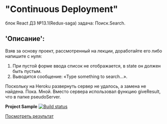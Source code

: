 # "Continuous Deployment"  
блок React ДЗ №13.1(Redux-saga) задача: Поиск.Search.

## 'Описание': 
Взяв за основу проект, рассмотренный на лекции, доработайте его либо напишите с нуля:  
1. При пустой форме ввода список не отображается, в state он должен быть пустым.
2. Выводится сообщение: «Type something to search...».

Поскольку на Heroku развернуть сервер не удалось, а замена не найдена. Пока. Мной. Вместо сервера использовал функцию giveResult, что в папке pseudoServer.

**Project Sample** [![Build status](https://ci.appveyor.com/api/projects/status/u3hst01svg20l288?svg=true)](https://ci.appveyor.com/project/Gronik4/react13-1saga-search)

[Посмотреть результат](https://gronik4.github.io/react13.1saga-search/)
